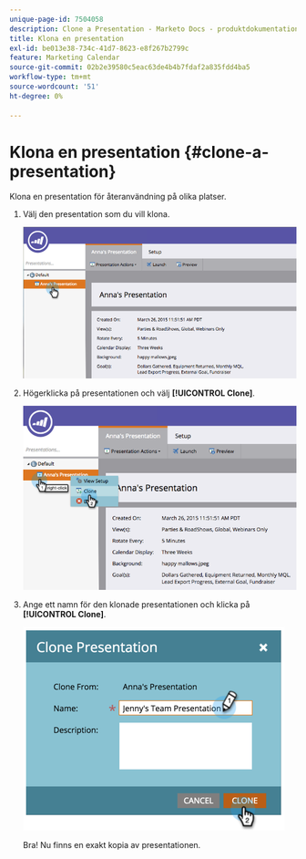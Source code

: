```yaml
---
unique-page-id: 7504058
description: Clone a Presentation - Marketo Docs - produktdokumentation
title: Klona en presentation
exl-id: be013e38-734c-41d7-8623-e8f267b2799c
feature: Marketing Calendar
source-git-commit: 02b2e39580c5eac63de4b4b7fdaf2a835fdd4ba5
workflow-type: tm+mt
source-wordcount: '51'
ht-degree: 0%

---
```


# Klona en presentation {#clone-a-presentation}

Klona en presentation för återanvändning på olika platser.

1. Välj den presentation som du vill klona.

   ![](assets/image2015-3-26-12-3a22-3a6.png)

1. Högerklicka på presentationen och välj **[!UICONTROL Clone]**.

   ![](assets/image2015-3-26-12-3a22-3a47.png)

1. Ange ett namn för den klonade presentationen och klicka på **[!UICONTROL Clone]**.

   ![](assets/image2015-3-20-16-3a14-3a44.png)

   Bra! Nu finns en exakt kopia av presentationen.

